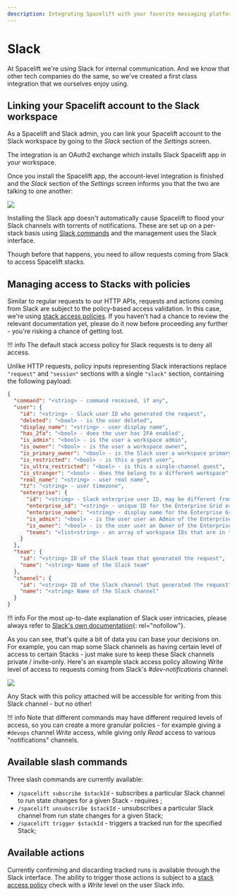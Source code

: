 ```yaml
---
description: Integrating Spacelift with your favorite messaging platform
---
```


# Slack

At Spacelift we're using Slack for internal communication. And we know that other tech companies do the same, so we've created a first class integration that we ourselves enjoy using.

## Linking your Spacelift account to the Slack workspace

As a Spacelift and Slack admin, you can link your Spacelift account to the Slack workspace by going to the _Slack_ section of the _Settings_ screen.

The integration is an OAuth2 exchange which installs Slack Spacelift app in your workspace.

Once you install the Spacelift app, the account-level integration is finished and the _Slack_ section of the _Settings_ screen informs you that the two are talking to one another:

![](../assets/screenshots/Mouse_Highlight_Overlay_and_Slack_integration_·_spacelift-io.png)

Installing the Slack app doesn't automatically cause Spacelift to flood your Slack channels with torrents of notifications. These are set up on a per-stack basis using [Slack commands](slack.md#available-commands) and the management uses the Slack interface.

Though before that happens, you need to allow requests coming from Slack to access Spacelift stacks.

## Managing access to Stacks with policies

Similar to regular requests to our HTTP APIs, requests and actions coming from Slack are subject to the policy-based access validation. In this case, we're using [stack access policies](../concepts/policy/stack-access-policy.md). If you haven't had a chance to review the relevant documentation yet, please do it now before proceeding any further - you're risking a chance of getting lost.

!!! info
    The default stack access policy for Slack requests is to deny all access.

Unlike HTTP requests, policy inputs representing Slack interactions replace `"request"` and `"session"` sections with a single `"slack"` section, containing the following payload:

```json
{
  "command": "<string> - command received, if any",
  "user": {
    "id": "<string> - Slack user ID who generated the request",
    "deleted": "<bool> - is the user deleted",
    "display_name": "<string> - user display name",
    "has_2fa": "<bool> - does the user has 2FA enabled",
    "is_admin": "<bool> - is the user a workspace admin",
    "is_owner": "<bool> - is the user a workspace owner",
    "is_primary_owner": "<bool> - is the Slack user a workspace primary owner",
    "is_restricted": "<bool> - is this a guest user",
    "is_ultra_restricted": "<bool> - is this a single-channel guest",
    "is_stranger": "<bool> - does the belong to a different workspace",
    "real_name": "<string> - user real name",
    "tz": "<string> - user timezone",
    "enterprise": {
      "id": "<string> - Slack enterprise user ID, may be different from user.id",
      "enterprise_id": "<string> - unique ID for the Enterprise Grid organization this user belongs to",
      "enterprise_name": "<string> - display name for the Enterprise Grid organization",
      "is_admin": "<bool> - is the user user an Admin of the Enterprise Grid organization",
      "is_owner": "<bool> - is the user user an Owner of the Enterprise Grid organization",
      "teams": "<list<string> - an array of workspace IDs that are in the Enterprise Grid organization"
    }
  },
  "team": {
    "id": "<string> ID of the Slack team that generated the request",
    "name": "<string> Name of the Slack team"
  },
  "channel": {
    "id": "<string> ID of the Slack channel that generated the request",
    "name": "<string> Name of the Slack channel"
  }
}
```

!!! info
    For the most up-to-date explanation of Slack user intricacies, please always refer to [Slack's own documentation](https://api.slack.com/types/user){: rel="nofollow"}.

As you can see, that's quite a bit of data you can base your decisions on. For example, you can map some Slack channels as having certain level of access to certain Stacks - just make sure to keep these Slack channels private / invite-only. Here's an example stack access policy allowing Write level of access to requests coming from Slack's _#dev-notifications_ channel:

![](../assets/screenshots/Manage_stacks_from__dev-notifications_·_spacelift-io.png)

Any Stack with this policy attached will be accessible for writing from this Slack channel - but no other!

!!! info
    Note that different commands may have different required levels of access, so you can create a more granular policies - for example giving a `#devops` channel _Write_ access, while giving only _Read_ access to various "notifications" channels.

## Available slash commands

Three slash commands are currently available:

- `/spacelift subscribe $stackId` - subscribes a particular Slack channel to run state changes for a given Stack - requires ;
- `/spacelift unsubscribe $stackId` - unsubscribes a particular Slack channel from run state changes for a given Stack;
- `/spacelift trigger $stackId` - triggers a tracked run for the specified Stack;

## Available actions

Currently confirming and discarding tracked runs is available through the Slack interface. The ability to trigger those actions is subject to a [stack access policy](../concepts/policy/stack-access-policy.md) check with a _Write_ level on the user Slack info.
